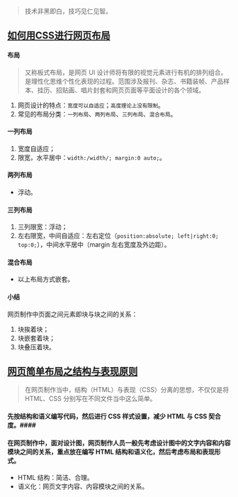 > 技术非黑即白，技巧见仁见智。

## [如何用CSS进行网页布局](http://www.imooc.com/learn/57 "如何用CSS进行网页布局") ##
#### 布局 ####
> 又称板式布局，是网页 UI 设计师将有限的视觉元素进行有机的排列组合。是理性化思维个性化表现的过程。范围涉及报刊、杂志、书籍装帧、产品样本、挂历、招贴画、唱片封套和网页页面等平面设计的各个领域。
1. 网页设计的特点：`宽度可以自适应`；`高度理论上没有限制`。
2. 常见的布局分类：`一列布局`、`两列布局`、`三列布局`、`混合布局`。
#### 一列布局 ####
1. 宽度自适应；
2. 限宽，水平居中：`width:/width/; margin:0 auto;`。
#### 两列布局 ####
* 浮动。
#### 三列布局 ####
1. 三列限宽：浮动；
2. 左右限宽，中间自适应：左右定位（`position:absolute; left|right:0; top:0;`），中间水平居中（margin 左右宽度及外边距）。
#### 混合布局 ####
* 以上布局方式嵌套。
#### 小结 ####
网页制作中页面之间元素即块与块之间的关系：
1. 块挨着块；
2. 块嵌套着块；
3. 块叠压着块。

## [网页简单布局之结构与表现原则](http://www.imooc.com/learn/20 "网页简单布局之结构与表现原则") ##
> 在网页制作当中，结构（HTML）与表现（CSS）分离的思想，不仅仅是将 HTML、CSS 分别写在不同文件当中这么简单。
#### 先按结构和语义编写代码，然后进行 CSS 样式设置，减少 HTML 与 CSS 契合度。####
#### 在网页制作中，面对设计图，网页制作人员一般先考虑设计图中的文字内容和内容模块之间的关系，重点放在编写 HTML 结构和语义化，然后考虑布局和表现形式。  ####
* HTML 结构：简洁、合理。
* 语义化：网页文字内容、内容模块之间的关系。
